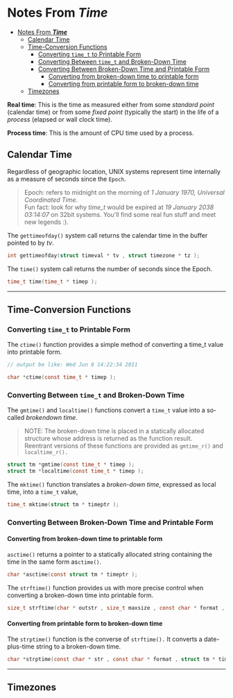# Notes From ***Time***

- [Notes From ***Time***](#notes-from-time)
  - [Calendar Time](#calendar-time)
  - [Time-Conversion Functions](#time-conversion-functions)
    - [Converting `time_t` to Printable Form](#converting-time_t-to-printable-form)
    - [Converting Between `time_t` and Broken-Down Time](#converting-between-time_t-and-broken-down-time)
    - [Converting Between Broken-Down Time and Printable Form](#converting-between-broken-down-time-and-printable-form)
      - [Converting from broken-down time to printable form](#converting-from-broken-down-time-to-printable-form)
      - [Converting from printable form to broken-down time](#converting-from-printable-form-to-broken-down-time)
  - [Timezones](#timezones)

**Real time**: This is the time as measured either from some *standard point* (calendar time) or from some *fixed point* (typically the start) in the life of a *process* (elapsed or wall clock time).

**Process time**: This is the amount of CPU time used by a process.

## Calendar Time

Regardless of geographic location, UNIX systems represent time internally as a measure of seconds since the `Epoch`.

> Epoch: refers to midnight on the morning of *1 January 1970, Universal Coordinated Time*.  
> Fun fact: look for why *time_t* would be expired at *19 January 2038 03:14:07* on 32bit systems. You'll find some real fun stuff and meet new legends :).

The `gettimeofday()` system call returns the calendar time in the buffer pointed to by *tv*.

```c
int gettimeofday(struct timeval * tv , struct timezone * tz );
```

The `time()` system call returns the number of seconds since the Epoch.

```c
time_t time(time_t * timep );
```

---

## Time-Conversion Functions

### Converting `time_t` to Printable Form

The `ctime()` function provides a simple method of converting a time_t value into printable form.

```c
// output be like: Wed Jun 8 14:22:34 2011

char *ctime(const time_t * timep );
```

### Converting Between `time_t` and Broken-Down Time

The `gmtime()` and `localtime()` functions convert a `time_t` value into a so-called *brokendown time*.

> NOTE: The broken-down time is placed in a statically allocated structure whose address is returned as the function result.  
> Reentrant versions of these functions are provided as `gmtime_r()` and `localtime_r().`

```c
struct tm *gmtime(const time_t * timep );
struct tm *localtime(const time_t * timep );
```

The `mktime()` function translates a *broken-down time*, expressed as local time, into a `time_t` value,

```c
time_t mktime(struct tm * timeptr );
```

### Converting Between Broken-Down Time and Printable Form

#### Converting from broken-down time to printable form

`asctime()` returns a pointer to a statically allocated string containing the time in the same form as`ctime()`.

```c
char *asctime(const struct tm * timeptr );
```

The `strftime()` function provides us with more precise control when converting a broken-down time into printable form.

```c
size_t strftime(char * outstr , size_t maxsize , const char * format , const struct tm * timeptr );
```

#### Converting from printable form to broken-down time

The `strptime()` function is the converse of `strftime().` It converts a date-plus-time string to a broken-down time.

```c
char *strptime(const char * str , const char * format , struct tm * timeptr );
```

---

## Timezones
